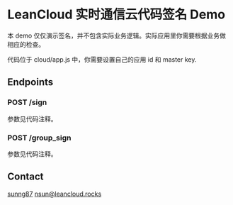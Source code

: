# LeanCloud 实时通信云代码签名 Demo

本 demo 仅仅演示签名，并不包含实际业务逻辑。实际应用里你需要根据业务做相应的检查。

代码位于 cloud/app.js 中，你需要设置自己的应用 id 和 master key.

## Endpoints

### POST /sign

参数见代码注释。

### POST /group_sign

参数见代码注释。

## Contact

[sunng87](https://github.com/sunng87) nsun@leancloud.rocks
